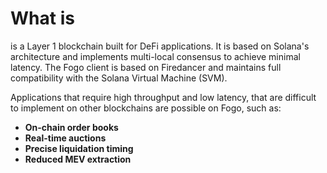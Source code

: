 # What is <Fogo />

<Fogo /> is a Layer 1 blockchain built for DeFi applications. It is based on Solana's architecture and implements multi-local consensus to achieve minimal latency. The Fogo client is based on Firedancer and maintains full compatibility with the Solana Virtual Machine (SVM).

Applications that require high throughput and low latency, that are difficult to implement on other blockchains are possible on Fogo, such as:

- **On-chain order books**
- **Real-time auctions**
- **Precise liquidation timing**
- **Reduced MEV extraction**
